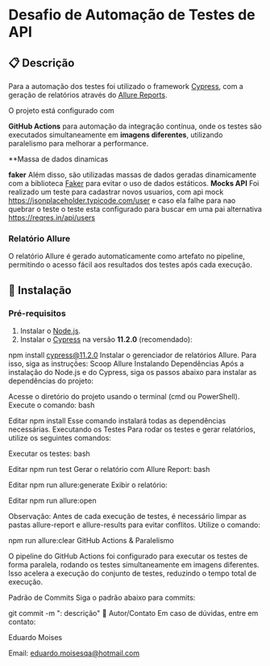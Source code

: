 # Desafio de Automação de Testes de API

## 📋 Descrição 
Para a automação dos testes foi utilizado o framework [Cypress](https://www.cypress.io/),
 com a geração de relatórios através do [Allure Reports](https://docs.qameta.io/allure/#_installing_a_commandline). 
 
 O projeto está configurado com

 **GitHub Actions** para automação da integração contínua, onde os testes são executados simultaneamente em **imagens diferentes**,
  utilizando paralelismo para melhorar a performance.
  
**Massa de dados dinamicas 

**faker**
Além disso, são utilizadas massas de dados geradas dinamicamente com a biblioteca [Faker](https://www.npmjs.com/package/faker)
 para evitar o uso de dados estáticos.
**Mocks API**
Foi  realizado um  teste para cadastrar novos usuarios,  com  api mock 
https://jsonplaceholder.typicode.com/user  e  caso ela falhe para nao quebrar o teste o teste esta  configurado para  buscar em uma pai alternativa
https://reqres.in/api/users

### Relatório Allure
O relatório Allure é gerado automaticamente como artefato no pipeline, permitindo o acesso fácil aos resultados dos testes após cada execução.

## 🚀 Instalação

### Pré-requisitos
1. Instalar o [Node.js](https://nodejs.org/en/).
2. Instalar o [Cypress](https://www.cypress.io/) na versão **11.2.0** (recomendado):


npm install cypress@11.2.0
Instalar o gerenciador de relatórios Allure. Para isso, siga as instruções:
Scoop
Allure
Instalando Dependências
Após a instalação do Node.js e do Cypress, siga os passos abaixo para instalar as dependências do projeto:

Acesse o diretório do projeto usando o terminal (cmd ou PowerShell).
Execute o comando:
bash

Editar
npm install
Esse comando instalará todas as dependências necessárias.
Executando os Testes
Para rodar os testes e gerar relatórios, utilize os seguintes comandos:

Executar os testes:
bash

Editar
npm run test
Gerar o relatório com Allure Report:
bash

Editar
npm run allure:generate
Exibir o relatório:

Editar
npm run allure:open

Observação:
Antes de cada execução de testes, é necessário limpar as pastas allure-report e allure-results para evitar conflitos. 
Utilize o comando:

npm run allure:clear
GitHub Actions & Paralelismo

O pipeline do GitHub Actions foi configurado para executar os testes de forma paralela, rodando os testes simultaneamente em imagens diferentes.
 Isso acelera a execução do conjunto de testes, reduzindo o tempo total de execução.

Padrão de Commits
Siga o padrão abaixo para commits:

git commit -m "<tipo>: descrição"
📌 Autor/Contato
Em caso de dúvidas, entre em contato:

Eduardo Moises

Email: eduardo.moisesqa@hotmail.com
